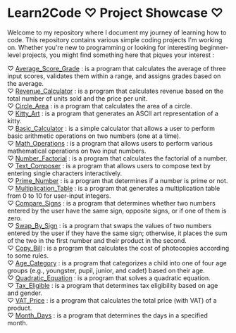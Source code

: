 <!-- # Learn2Code Repository
Welcome to my repository where I document my journey of learning how to code. This repository contains various simple coding projects I'm working on. 
Whether you're new to programming or looking for interesting beginner-level projects, you might find something here that piques your interest.

## Projects Included

### Next_Ten
``Description`` This program takes a user input, which is a number, and then prints the next ten numbers starting from that input using a for loop. It also includes additional examples of alternative loop structures, such as while and do-while loops, as commented sections.

``Files`` The file that contains the code for this project is next_ten.py   
You can find it in the directory Next_Ten

### Limited_Harmonic_Sum
``Description`` This program calculates and displays the sum of the harmonic series up to the "n-th" term.  
The harmonic series is defined as 1/1 + 1/2 + 1/3 + ... + 1/n.

``Files`` The file that contains the code for this project is limited_harmonic_sum.py  
You can find it in the directory Limited_Harmonic

### Power_Ten_Sum
``Description`` This program calculates and displays the sum of powers of 10 from 0 to n, where n is entered by the user.

``Files`` The file that contains the code for this project is power_ten_sum.py  
You can find it in the directory Power_Ten_Sum

### Odd_Squares_Sum
``Description`` This program calculates the sum of the squares of the first n odd integers.

``Files`` The file that contains the code for this project is odd_squares_sum.py  
You can find it in the directory Odd_Squares_Sum

### Divisors_List
``Description`` This program finds and displays the divisors of a positive non-null integer.

``Files`` The file that contains the code for this project is divisors_list.py   
You can find it in the directory Divisors_List

### Amal_Account
``Description`` This program calculates the total amount Amal will have in her savings account on her nth birthday, with her grandfather depositing 500 MAD on each birthday, and adding three times her age to the account.

``Files`` The file that contains the code for this project is amal_account.py  
You can find it in the directory Amal_Account

### Population_Comparison
``Description`` This program calculates and displays the number of years it takes for Agadir's population to surpass Marrakech's. Given the initial populations of Marrakech and Agadir, along with their respective growth rates. The population of the city of Marrakech is 1,000,000 inhabitants, and it increases by 50,000 inhabitants per year. The population of the city of Agadir is 500,000 inhabitants, and it increases by 8% per year.

``Files``  The file that contains the code for this project is population_comparison.py  
You can find it in the directory Population_Comparison

### Formula_Sequence
``Description`` This program prompts the user to enter an integer 'n'. It then calculates and prints the value of U(n) using a recursive formula, where U(0) = 6, and U(n+1) = 4 * U(n) + 10.

``Files`` The file that contains the code for this project is formula_sequence.py  
You can find it in the directory Formula_Sequence

### Fibonacci_Sequence
``Description`` This program prompts the user to enter an integer greater than or equal to 2, and it generates and displays the Fibonacci sequence, stopping just before reaching the specified integer.

``Files`` The file that contains the code for this project is fibonacci_sequence.py   
You can find it in the directory Fibonacci_Sequence

## Contact
If you have any questions or feedback about these projects, feel free to [contact me](mailto:hibah.erraoui@gmail.com). -->

# Learn2Code ♡ Project Showcase ♡
Welcome to my repository where I document my journey of learning how to code. This repository contains various simple coding projects I'm working on. 
Whether you're new to programming or looking for interesting beginner-level projects, you might find something here that piques your interest : 

♡ [Average_Score_Grade](https://github.com/er-hiba/AverageScore_Grade.git) : is a program that calculates the average of three input scores, validates them within a range, and assigns grades based on the average.  
♡ [Revenue_Calculator](https://github.com/er-hiba/Revenue_Calculator.git) : is a program that calculates revenue based on the total number of units sold and the price per unit.  
♡ [Circle_Area](https://github.com/er-hiba/Circle_Area.git) : is a program that calculates the area of a circle.  
♡ [Kitty_Art](https://github.com/er-hiba/Kitty_Art.git) : is a program that generates an ASCII art representation of a kitty.  
♡ [Basic_Calculator](https://github.com/er-hiba/Basic_Calculator.git) : is a simple calculator that allows a user to perform basic arithmetic operations on two numbers (one at a time).  
♡ [Math_Operations](https://github.com/er-hiba/Math_Operations.git) : is a program that allows users to perform various mathematical operations on two input numbers.  
♡ [Number_Factorial](https://github.com/er-hiba/Number_Factorial.git) : is a program that calculates the factorial of a number.  
♡ [Text_Composer](https://github.com/er-hiba/Text_Composer.git) : is a program that allows users to compose text by entering single characters interactively.  
♡ [Prime_Number](https://github.com/er-hiba/Prime_Number.git) : is a program that determines if a number is prime or not.    
♡ [Multiplication_Table](https://github.com/er-hiba/Multiplication_Table.git) : is a program that generates a multiplication table from 0 to 10 for user-input integers.    
♡ [Compare_Signs](https://github.com/er-hiba/Compare_Signs.git) : is a program that determines whether two numbers entered by the user have the same sign, opposite signs, or if one of them is zero.    
♡ [Swap_By_Sign](https://github.com/er-hiba/Swap_By_Sign.git) : is a program that swaps the values of two numbers entered by the user if they have the same sign; otherwise, it places the sum of the two in the first number and their product in the second.  
♡ [Copy_Bill](https://github.com/er-hiba/Copy_Bill.git) : is a program that calculates the cost of photocopies according to some rules.  
♡ [Age_Category](https://github.com/er-hiba/Age_Category.git) : is a program that categorizes a child into one of four age groups (e.g., youngster, pupil, junior, and cadet) based on their age.  
♡ [Quadratic_Equation](https://github.com/er-hiba/Quadratic_Equation.git) : is a program that solves a quadratic equation.  
♡ [Tax_Eligible](https://github.com/er-hiba/Tax_Eligible.git) : is a program that determines tax eligibility based on age and gender.  
♡ [VAT_Price](https://github.com/er-hiba/VAT_Price.git) : is a program that calculates the total price (with VAT) of a product.  
♡ [Month_Days](https://github.com/er-hiba/Month_Days.git) : is a program that determines the days in a specified month.
